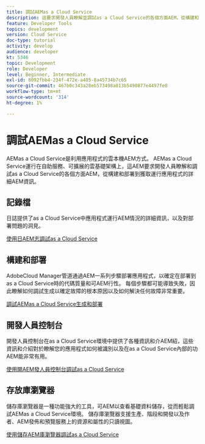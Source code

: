```yaml
---
title: 調試AEMas a Cloud Service
description: 這要求開發人員瞭解並調試as a Cloud Service的各個方面AEM，從構建和部署到獲取運行應用程式的詳細資訊，都需要AEM具備自助服務、可擴展的雲基礎架構AEM。
feature: Developer Tools
topics: development
version: Cloud Service
doc-type: tutorial
activity: develop
audience: developer
kt: 5346
topic: Development
role: Developer
level: Beginner, Intermediate
exl-id: 8092fbb4-234f-472e-a405-8a45734b7c65
source-git-commit: 467b0c343a28eb573498a013b5490877e4497fe0
workflow-type: tm+mt
source-wordcount: '314'
ht-degree: 1%

---
```


# 調試AEMas a Cloud Service

AEMas a Cloud Service是利用應用程式的雲本機AEM方式。 AEMas a Cloud Service運行在自助服務、可擴展的雲基礎架構上，這AEM要求開發人員瞭解和調試as a Cloud Service的各個方面AEM，從構建和部署到獲取運行應用程式的詳細AEM資訊。

## 記錄檔

日誌提供了as a Cloud Service中應用程式運行AEM情況的詳細資訊，以及對部署問題的洞見。

[使用日AEM志調試as a Cloud Service](./logs.md)

## 構建和部署

AdobeCloud Manager管道通過AEM一系列步驟部署應用程式，以確定在部署到as a Cloud Service時的代碼質量和可AEM行性。 每個步驟都可能導致失敗，因此瞭解如何調試生成以確定故障的根本原因以及如何解決任何故障非常重要。

[調試AEMas a Cloud Service生成和部署](./build-and-deployment.md)

## 開發人員控制台

開發人員控制台在as a Cloud Service環境中提供了各種資訊和介AEM紹，這些資訊和介紹對於瞭解您的應用程式如何被識別以及在as a Cloud Service內部的功AEM能非常有用。

[使用開AEM發人員控制台調試as a Cloud Service](./developer-console.md)

## 存放庫瀏覽器

儲存庫瀏覽器是一種功能強大的工具，可AEM以查看基礎資料儲存，從而輕鬆調試AEMas a Cloud Service環境。 儲存庫瀏覽器支援生產、階段和開發以及作者、AEM發佈和預覽服務上的資源和屬性的只讀視圖。

[使用儲存AEM庫瀏覽器調試as a Cloud Service](./repository-browser.md)
